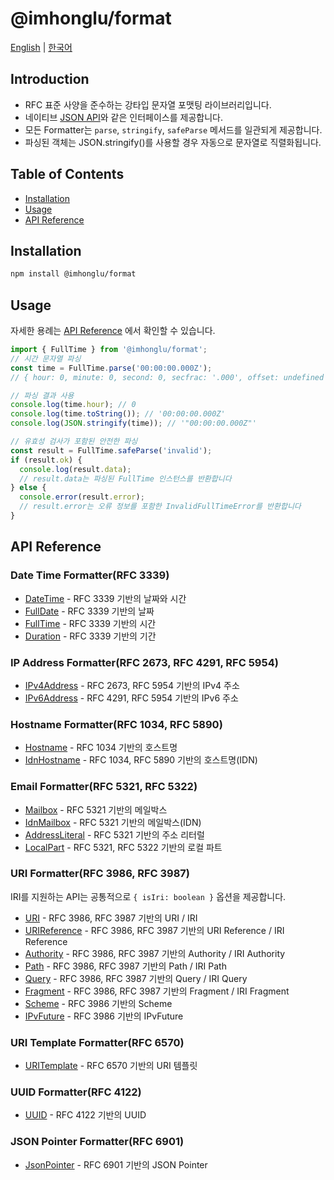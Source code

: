 # @imhonglu/format

[English](./README.md) | [한국어](./README_KR.md)

## Introduction

- RFC 표준 사양을 준수하는 강타입 문자열 포맷팅 라이브러리입니다.
- 네이티브 [JSON API](https://developer.mozilla.org/ko/docs/Web/JavaScript/Reference/Global_Objects/JSON)와 같은 인터페이스를 제공합니다.
- 모든 Formatter는 `parse`, `stringify`, `safeParse` 메서드를 일관되게 제공합니다.
- 파싱된 객체는 JSON.stringify()를 사용할 경우 자동으로 문자열로 직렬화됩니다.

## Table of Contents

- [Installation](#installation)
- [Usage](#usage)
- [API Reference](#api-reference)

## Installation

```bash
npm install @imhonglu/format
```

## Usage

자세한 용례는 [API Reference](#api-reference) 에서 확인할 수 있습니다.

```ts
import { FullTime } from '@imhonglu/format';
// 시간 문자열 파싱
const time = FullTime.parse('00:00:00.000Z');
// { hour: 0, minute: 0, second: 0, secfrac: '.000', offset: undefined }

// 파싱 결과 사용
console.log(time.hour); // 0
console.log(time.toString()); // '00:00:00.000Z'
console.log(JSON.stringify(time)); // '"00:00:00.000Z"'

// 유효성 검사가 포함된 안전한 파싱
const result = FullTime.safeParse('invalid');
if (result.ok) {
  console.log(result.data);
  // result.data는 파싱된 FullTime 인스턴스를 반환합니다
} else {
  console.error(result.error);
  // result.error는 오류 정보를 포함한 InvalidFullTimeError를 반환합니다
}
```

## API Reference

### Date Time Formatter(RFC 3339)

- [DateTime](./docs/format.datetime.md) - RFC 3339 기반의 날짜와 시간
- [FullDate](./docs/format.fulldate.md) - RFC 3339 기반의 날짜
- [FullTime](./docs/format.fulltime.md) - RFC 3339 기반의 시간
- [Duration](./docs/format.duration.md) - RFC 3339 기반의 기간

### IP Address Formatter(RFC 2673, RFC 4291, RFC 5954)

- [IPv4Address](./docs/format.ipv4address.md) - RFC 2673, RFC 5954 기반의 IPv4 주소
- [IPv6Address](./docs/format.ipv6address.md) - RFC 4291, RFC 5954 기반의 IPv6 주소

### Hostname Formatter(RFC 1034, RFC 5890)

- [Hostname](./docs/format.hostname.md) - RFC 1034 기반의 호스트명
- [IdnHostname](./docs/format.idnhostname.md) - RFC 1034, RFC 5890 기반의 호스트명(IDN)

### Email Formatter(RFC 5321, RFC 5322)

- [Mailbox](./docs/format.mailbox.md) - RFC 5321 기반의 메일박스
- [IdnMailbox](./docs/format.idnmailbox.md) - RFC 5321 기반의 메일박스(IDN)
- [AddressLiteral](./docs/format.addressliteral.md) - RFC 5321 기반의 주소 리터럴
- [LocalPart](./docs/format.localpart.md) - RFC 5321, RFC 5322 기반의 로컬 파트

### URI Formatter(RFC 3986, RFC 3987)

IRI를 지원하는 API는 공통적으로 `{ isIri: boolean }` 옵션을 제공합니다.

- [URI](./docs/format.uri.md) - RFC 3986, RFC 3987 기반의 URI / IRI
- [URIReference](./docs/format.urireference.md) - RFC 3986, RFC 3987 기반의 URI Reference / IRI Reference
- [Authority](./docs/format.authority.md) - RFC 3986, RFC 3987 기반의 Authority / IRI Authority
- [Path](./docs/format.path.md) - RFC 3986, RFC 3987 기반의 Path / IRI Path
- [Query](./docs/format.query.md) - RFC 3986, RFC 3987 기반의 Query / IRI Query
- [Fragment](./docs/format.fragment.md) - RFC 3986, RFC 3987 기반의 Fragment / IRI Fragment
- [Scheme](./docs/format.scheme.md) - RFC 3986 기반의 Scheme
- [IPvFuture](./docs/format.ipvfuture.md) - RFC 3986 기반의 IPvFuture

### URI Template Formatter(RFC 6570)

- [URITemplate](./docs/format.uritemplate.md) - RFC 6570 기반의 URI 템플릿

### UUID Formatter(RFC 4122)

- [UUID](./docs/format.uuid.md) - RFC 4122 기반의 UUID

### JSON Pointer Formatter(RFC 6901)

- [JsonPointer](./docs/format.jsonpointer.md) - RFC 6901 기반의 JSON Pointer
